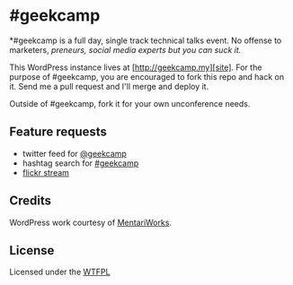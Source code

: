 # #geekcamp

*\#geekcamp is a full day, single track technical talks event. No offense to marketers, *preneurs, social media experts but you can suck it.*

This WordPress instance lives at [http://geekcamp.my][site]. For the purpose of \#geekcamp, you are encouraged to fork this repo and hack on it. Send me a pull request and I'll merge and deploy it. 

Outside of \#geekcamp, fork it for your own unconference needs.

## Feature requests
* twitter feed for [@geekcamp][twitter]
* hashtag search for [#geekcamp][hash]
* [flickr stream][flickr]

## Credits
WordPress work courtesy of [MentariWorks][mw].

## License
Licensed under the [WTFPL][wtfpl]

[mw]: http://twitter.com/mknx
[site]: http://geekcamp.my
[wtfpl]: http://sam.zoy.org/wtfpl/
[twitter]: http://twitter.com/geekcamp
[hash]: http://search.twitter.com/search?q=%23geekcamp
[flickr]: http://www.flickr.com/search/?ss=2&w=all&q=geekcamp&m=tags
